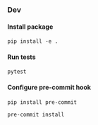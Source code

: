 ### Dev

#### Install package
```commandline
pip install -e .
```

#### Run tests
```commandline
pytest
```

#### Configure pre-commit hook
```commandline
pip install pre-commit
```

```commandline
pre-commit install
```

